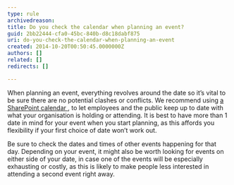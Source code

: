 ```yaml
---
type: rule
archivedreason: 
title: Do you check the calendar when planning an event?
guid: 2bb22444-cfa0-45bc-840b-d8c18dabf875
uri: do-you-check-the-calendar-when-planning-an-event
created: 2014-10-20T00:50:45.0000000Z
authors: []
related: []
redirects: []

---
```



<p>When planning an event, everything revolves around the date so it’s vital to be sure there are no potential clashes or conflicts. We recommend using <a href="http&#58;//www.ssw.com.au/ssw/Events/Events.aspx">a SharePoint calendar </a>, to let employees and the public keep up to date with what your organisation is holding or attending. It is best to have more than 1 date in mind for your event when you start planning, as this affords you flexibility if your first choice of date won’t work out.</p><p>Be sure to check the dates and times of other events happening for that day. Depending on your event, it might also be worth looking for events on either side of your date, in case one of the events will be especially exhausting or costly, as this is likely to make people less interested in attending a second event right away.&#160; <br></p>
<br><excerpt class='endintro'></excerpt><br>



